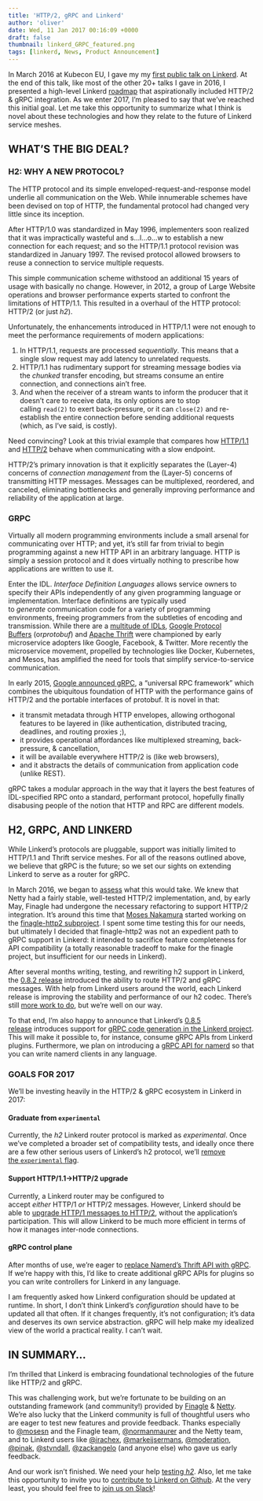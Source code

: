 ```yaml
---
title: 'HTTP/2, gRPC and Linkerd'
author: 'oliver'
date: Wed, 11 Jan 2017 00:16:09 +0000
draft: false
thumbnail: linkerd_GRPC_featured.png
tags: [linkerd, News, Product Announcement]
---
```


In March 2016 at Kubecon EU, I gave my my [first public talk on
Linkerd](https://www.youtube.com/watch?v=co7JRxihcdA). At the end of this talk,
like most of the other 20+ talks I gave in 2016, I presented a high-level
Linkerd [roadmap](https://speakerdeck.com/olix0r/kubernetes-meets-finagle-for-resilient-microservices?slide=34)
that aspirationally included HTTP/2 & gRPC integration. As we enter 2017, I’m
pleased to say that we’ve reached this initial goal. Let me take this
opportunity to summarize what I think is novel about these technologies and how
they relate to the future of Linkerd service meshes.

## WHAT’S THE BIG DEAL?

### H2: WHY A NEW PROTOCOL?

The HTTP protocol and its simple enveloped-request-and-response model underlie
all communication on the Web. While innumerable schemes have been devised on top
of HTTP, the fundamental protocol had changed very little since its inception.

After HTTP/1.0 was standardized in May 1996, implementers soon realized that it
was impractically wasteful and s…l…o…w to establish a new connection for each
request; and so the HTTP/1.1 protocol revision was standardized in January 1997.
The revised protocol allowed browsers to reuse a connection to service multiple
requests.

This simple communication scheme withstood an additional 15 years of usage with
basically no change. However, in 2012, a group of Large Website operations and
browser performance experts started to confront the limitations of HTTP/1.1.
This resulted in a overhaul of the HTTP protocol: HTTP/2 (or just *h2*).

Unfortunately, the enhancements introduced in HTTP/1.1 were not enough to meet
the performance requirements of modern applications:

1. In HTTP/1.1, requests are processed *sequentially*. This means that a single
   slow request may add latency to unrelated requests.
2. HTTP/1.1 has rudimentary support for streaming message bodies via
   the *chunked* transfer encoding, but streams consume an entire connection,
   and connections ain’t free.
3. And when the receiver of a stream wants to inform the producer that it
   doesn’t care to receive data, its only options are to stop
   calling `read(2)` to exert back-pressure, or it can `close(2)` and
   re-establish the entire connection before sending additional requests (which,
   as I’ve said, is costly).

Need convincing? Look at this trivial example that compares
how [HTTP/1.1](http://http2.golang.org/gophertiles?latency=1000)
and [HTTP/2](https://http2.golang.org/gophertiles?latency=1000) behave
when communicating with a slow endpoint.

HTTP/2’s primary innovation is that it explicitly separates the (Layer-4)
concerns of *connection management* from the (Layer-5) concerns of transmitting
HTTP messages. Messages can be multiplexed, reordered, and canceled, eliminating
bottlenecks and generally improving performance and reliability of the
application at large.

### GRPC

Virtually all modern programming environments include a small arsenal for
communicating over HTTP; and yet, it’s still far from trivial to begin
programming against a new HTTP API in an arbitrary language. HTTP is simply a
session protocol and it does virtually nothing to prescribe how applications are
written to use it.

Enter the IDL. *Interface Definition Languages* allows service owners to specify
their APIs independently of any given programming language or implementation.
Interface definitions are typically used to *generate* communication code for a
variety of programming environments, freeing programmers from the subtleties of
encoding and transmission. While there are a [multitude of
IDLs](https://en.wikipedia.org/wiki/Interface_description_language), [Google
Protocol
Buffers](https://developers.google.com/protocol-buffers/) (or*protobuf*)
and [Apache Thrift](https://thrift.apache.org/) were championed by early
microservice adopters like Google, Facebook, & Twitter. More recently the
microservice movement, propelled by technologies like Docker, Kubernetes, and
Mesos, has amplified the need for tools that simplify service-to-service
communication.

In early 2015, [Google announced
gRPC](https://developers.googleblog.com/2015/02/introducing-grpc-new-open-source-http2.html),
a “universal RPC framework” which combines the ubiquitous foundation of HTTP
with the performance gains of HTTP/2 and the portable interfaces of protobuf. It
is novel in that:

- it transmit metadata through HTTP envelopes, allowing orthogonal features to
  be layered in (like authentication, distributed tracing, deadlines, and
  routing proxies ;),
- it provides operational affordances like multiplexed streaming, back-pressure,
  & cancellation,
- it will be available everywhere HTTP/2 is (like web browsers),
- and it abstracts the details of communication from application code (unlike
  REST).

gRPC takes a modular approach in the way that it layers the best features of
IDL-specified RPC onto a standard, performant protocol, hopefully finally
disabusing people of the notion that HTTP and RPC are different models.

## H2, GRPC, AND LINKERD

While Linkerd’s protocols are pluggable, support was initially limited to
HTTP/1.1 and Thrift service meshes. For all of the reasons outlined above, we
believe that gRPC is the future; so we set our sights on extending Linkerd to
serve as a router for gRPC.

In March 2016, we began
to [assess](https://github.com/linkerd/linkerd/issues/174) what this would take.
We knew that Netty had a fairly stable, well-tested HTTP/2 implementation, and,
by early May, Finagle had undergone the necessary refactoring to support HTTP/2
integration. It’s around this time that [Moses
Nakamura](https://github.com/mosesn) started working on the [finagle-http2
subproject](https://github.com/twitter/finagle/tree/develop/finagle-http2). I
spent some time testing this for our needs, but ultimately I decided that
finagle-http2 was not an expedient path to gRPC support in Linkerd: it intended
to sacrifice feature completeness for API compatibility (a totally reasonable
tradeoff to make for the finagle project, but insufficient for our needs in
Linkerd).

After several months writing, testing, and rewriting h2 support in Linkerd,
the [0.8.2
release](https://github.com/linkerd/linkerd/releases/tag/0.8.2) introduced the
ability to route HTTP/2 and gRPC messages. With help from Linkerd users around
the world, each Linkerd release is improving the stability and performance of
our h2 codec. There’s still [more work to
do](https://github.com/linkerd/linkerd/issues?q=is%3Aissue+is%3Aopen+label%3Ah2),
but we’re well on our way.

To that end, I’m also happy to announce that Linkerd’s [0.8.5
release](https://github.com/linkerd/linkerd/releases/tag/0.8.5) introduces
support for [gRPC code generation in the Linkerd
project](https://github.com/linkerd/linkerd/tree/master/grpc). This will make it
possible to, for instance, consume gRPC APIs from Linkerd plugins. Furthermore,
we plan on introducing a [gRPC API for
namerd](https://github.com/linkerd/linkerd/issues/842) so that you can write
namerd clients in any language.

### GOALS FOR 2017

We’ll be investing heavily in the HTTP/2 & gRPC ecosystem in Linkerd in 2017:

#### Graduate from `experimental`

Currently, the *h2* Linkerd router protocol is marked as *experimental*. Once
we’ve completed a broader set of compatibility tests, and ideally once there are
a few other serious users of Linkerd’s h2 protocol, we’ll [remove
the `experimental` flag](https://github.com/linkerd/linkerd/issues/854).

#### Support HTTP/1.1->HTTP/2 upgrade

Currently, a Linkerd router may be configured to
accept *either* HTTP/1 *or* HTTP/2 messages. However, Linkerd should be able
to [upgrade HTTP/1 messages to
HTTP/2](https://github.com/linkerd/linkerd/issues/841), without the
application’s participation. This will allow Linkerd to be much more efficient
in terms of how it manages inter-node connections.

#### gRPC control plane

After months of use, we’re eager to [replace Namerd’s Thrift API with
gRPC](https://github.com/linkerd/linkerd/issues/842). If we’re happy with this,
I’d like to create additional gRPC APIs for plugins so you can write controllers
for Linkerd in any language.

I am frequently asked how Linkerd configuration should be updated at runtime. In
short, I don’t think Linkerd’s *configuration* should have to be updated all
that often. If it changes frequently, it’s not configuration; it’s data and
deserves its own service abstraction. gRPC will help make my idealized view of
the world a practical reality. I can’t wait.

## IN SUMMARY…

I’m thrilled that Linkerd is embracing foundational technologies of the future
like HTTP/2 and gRPC.

This was challenging work, but we’re fortunate to be building on an outstanding
framework (and community!) provided
by [Finagle](http://finagle.github.io/) & [Netty](http://netty.io/). We’re also
lucky that the Linkerd community is full of thoughtful users who are eager to
test new features and provide feedback. Thanks especially
to [@mosesn](https://github.com/mosesn) and the Finagle
team, [@normanmaurer](https://github.com/normanmaurer) and the Netty team, and
to Linkerd users
like [@irachex](https://github.com/irachex),
[@markeijsermans](https://github.com/markeijsermans),
[@moderation](https://github.com/moderation),
[@pinak](https://github.com/pinak), [@stvndall](https://github.com/stvndall),
[@zackangelo](https://github.com/zackangelo) (and
anyone else) who gave us early feedback.

And our work isn’t finished. We need your
help [testing *h2*](https://linkerd.io/config/0.8.5/linkerd/index.html#http-2-protocol).
Also, let me take this opportunity to invite you to [contribute to Linkerd on
Github](https://github.com/linkerd/linkerd/labels/help%20wanted). At the very
least, you should feel free to [join us on Slack](https://slack.linkerd.io/)!
